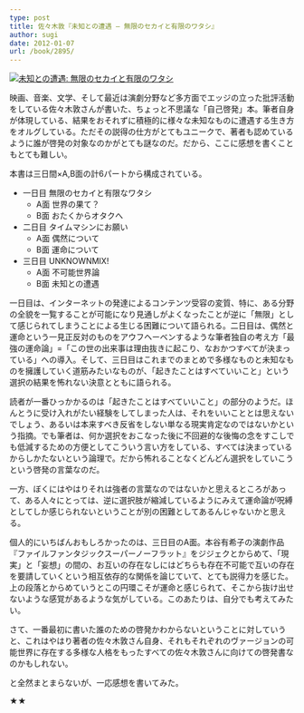 ```yaml
---
type: post
title: 佐々木敦『未知との遭遇 — 無限のセカイと有限のワタシ』
author: sugi
date: 2012-01-07
url: /book/2895/
---
```

<a href="http://www.amazon.co.jp/exec/obidos/ASIN/4480842985/chezsugi-22/ref=nosim/" onclick="_gaq.push(['_trackEvent', 'outbound-article', 'http://www.amazon.co.jp/exec/obidos/ASIN/4480842985/chezsugi-22/ref=nosim/', '']);" name="amazletlink" target="_blank"><img src="http://i0.wp.com/ecx.images-amazon.com/images/I/41Gmde6O%2BsL._SL160_.jpg?w=660" alt="未知との遭遇: 無限のセカイと有限のワタシ" class="alignleft"  data-recalc-dims="1" /></a>

映画、音楽、文学、そして最近は演劇分野など多方面でエッジの立った批評活動をしている佐々木敦さんが書いた、ちょっと不思議な「自己啓発」本。筆者自身が体現している、結果をおそれずに積極的に様々な未知なものに遭遇する生き方をオルグしている。ただその説得の仕方がとてもユニークで、著者も認めているように誰が啓発の対象なのかがとても謎なのだ。だから、ここに感想を書くこともとても難しい。

本書は三日間×A,B面の計6パートから構成されている。

  * 一日目 無限のセカイと有限なワタシ 
      * A面 世界の果て？
      * B面 おたくからオタクへ
  * 二日目 タイムマシンにお願い 
      * A面 偶然について
      * B面 運命について
  * 三日目 UNKNOWNMIX! 
      * A面 不可能世界論
      * B面 未知との遭遇

一日目は、インターネットの発達によるコンテンツ受容の変質、特に、ある分野の全貌を一覧することが可能になり見通しがよくなったことが逆に「無限」として感じられてしまうことによる生じる困難について語られる。二日目は、偶然と運命という一見正反対のものをアウフヘーベンするような筆者独自の考え方「最強の運命論」=「この世の出来事は理由抜きに起こり、なおかつすべてが決まっている」への導入。そして、三日目はこれまでのまとめで多様なものと未知なものを擁護していく道筋みたいなものが、「起きたことはすべていいこと」という選択の結果を怖れない決意とともに語られる。

読者が一番ひっかかるのは「起きたことはすべていいこと」の部分のようだ。ほんとうに受け入れがたい経験をしてしまった人は、それをいいこととは思えないでしょう、あるいは本来すべき反省をしない単なる現実肯定なのではないかという指摘。でも筆者は、何か選択をおこなった後に不回避的な後悔の念をすこしでも低減するための方便としてこういう言い方をしている、すべては決まっているからしかたないという論理で。だから怖れることなくどんどん選択をしていこうという啓発の言葉なのだ。

一方、ぼくにはやはりそれは強者の言葉なのではないかと思えるところがあって、ある人々にとっては、逆に選択肢が縮減しているようにみえて運命論が呪縛としてしか感じられないということが別の困難としてあるんじゃないかと思える。

個人的にいちばんおもしろかったのは、三日目のA面。本谷有希子の演劇作品『ファイルファンタジックスーパーノーフラット』をジジェクとからめて、「現実」と「妄想」の間の、お互いの存在なしにはどちらも存在不可能で互いの存在を要請していくという相互依存的な関係を論じていて、とても説得力を感じた。上の段落とからめていうとこの円環こそが運命と感じられて、そこから抜け出せないような感覚があるような気がしている。このあたりは、自分でも考えてみたい。

さて、一番最初に書いた誰のための啓発かわからないということに対していうと、これはやはり著者の佐々木敦さん自身、それもそれぞれのヴァージョンの可能世界に存在する多様な人格をもったすべての佐々木敦さんに向けての啓発書なのかもしれない。

と全然まとまらないが、一応感想を書いてみた。

★★
